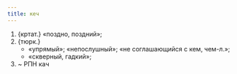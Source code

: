 ```yaml
---
title: кеч
---
```


1. {кртат.} «поздно, поздний»;
2. {тюрк.}
    * «упрямый»; «непослушный»; «не соглашающийся с кем, чем-л.»;
    * «скверный, гадкий»;
3. ~ РПН кач
